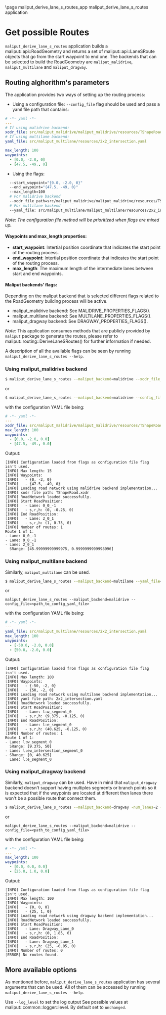 \page maliput_derive_lane_s_routes_app maliput_derive_lane_s_routes application

# Get possible Routes

`maliput_derive_lane_s_routes` application builds a maliput::api::RoadGeometry and returns a set of maliput::api::LaneSRoute objects that go from the start waypoint to
end one. The backends that can be selected to build the RoadGeometry are `maliput_malidrive`, `maliput_multilane` and `maliput_dragway`.

## Routing alghorithm's parameters

The application provides two ways of setting up the routing process:
 - Using a configuration file:
    `--config_file` flag should be used and pass a yaml file path that contains:
  ```yaml
  # -*- yaml -*-
  ---
  # If using malidrive backend:
  xodr_file: src/maliput_malidrive/maliput_malidrive/resources/TShapeRoad.xodr
  # If using multilane backend:
  yaml_file: src/maliput_multilane/resources/2x2_intersection.yaml

  max_length: 100
  waypoints:
    - [0.0, -2.0, 0]
    - [47.5, -49., 0]
  ```

 - Using the flags:
  ```bash
    --start_waypoint="{0.0, -2.0, 0}"
    --end_waypoint="{47.5, -49, 0}"
    --max_length=100
    # For malidrive backend
    --xodr_file_path=src/maliput_malidrive/maliput_malidrive/resources/TShapeRoad.xodr
    # For multilane backend
    --yaml_file: src/maliput_multilane/maliput_multilane/resources/2x2_intersection.yaml
  ```

_Note: The configuration file method will be prioritized when flags are mixed up._

#### Waypoints and max_length properties:

 - **start_waypoint**: Intertial position coordinate that indicates the start point of the routing process.
 - **end_waypoint**: Intertial position coordinate that indicates the start point of the routing process.
 - **max_length**: The maximum length of the intermediate lanes between start and end waypoints.


#### Maliput backends' flags:
Depending on the maliput backend that is selected different flags related to the RoadGeometry building process will be active.
 - maliput_malidrive backend: See MALIDRIVE_PROPERTIES_FLAGS().
 - maliput_multilane backend: See MULTILANE_PROPERTIES_FLAGS().
 - maliput_dragway backend: See DRAGWAY_PROPERTIES_FLAGS().


_Note_: This application consumes methods that are publicly provided by `maliput` package to generate the routes, please refer to maliput::routing::DeriveLaneSRoutes() for further information if needed.

A description of all the available flags can be seen by running `maliput_derive_lane_s_routes --help`.

### Using maliput_malidrive backend

```bash
$ maliput_derive_lane_s_routes --maliput_backend=malidrive --xodr_file_path=TShapeRoad.xodr --max_length=100 --start_waypoint="{0.0, -2.0, 0.0}" --end_waypoint="{47.5, -49.0, 0.0}"
```
or
```bash
$ maliput_derive_lane_s_routes --maliput_backend=malidrive --config_file=<path_to_config_yaml_file>
```
with the configuration YAML file being:
  ```yaml
  # -*- yaml -*-
  ---
  xodr_file: src/maliput_malidrive/maliput_malidrive/resources/TShapeRoad.xodr
  max_length: 100
  waypoints:
    - [0.0, -2.0, 0.0]
    - [47.5, -49., 0.0]
  ```

Output:
```
[INFO] Configuration loaded from flags as configuration file flag isn't used.
[INFO] Max length: 15
[INFO] Waypoints:
[INFO]   - {0, -2, 0}
[INFO]   - {47.5, -49, 0}
[INFO] Loading road network using malidrive backend implementation...
[INFO] xodr file path: TShapeRoad.xodr
[INFO] RoadNetwork loaded successfully.
[INFO] Start RoadPosition:
[INFO]   - Lane: 0_0_-1
[INFO]   - s,r,h: (0, -0.25, 0)
[INFO] End RoadPosition:
[INFO]   - Lane: 2_0_1
[INFO]   - s,r,h: (1, 0.75, 0)
[INFO] Number of routes: 1
Route 1 of 1:
- Lane: 0_0_-1
- Lane: 9_0_-1
- Lane: 2_0_1
  SRange: [45.99999999999975, 0.9999999999998996]

```


### Using maliput_multilane backend

Similarly, `maliput_multilane` can be used.

```bash
$ maliput_derive_lane_s_routes --maliput_backend=multilane --yaml_file=2x2_intersection.yaml --max_length=100 --start_waypoint="{-50.0, -2.0, 0.0}" --end_waypoint="{50.0, -2.0, 0.0}"
```
or

```
maliput_derive_lane_s_routes --maliput_backend=malidrive --config_file=<path_to_config_yaml_file>
```
with the configuration YAML file being:
  ```yaml
  # -*- yaml -*-
  ---
  yaml_file: src/maliput_multilane/resources/2x2_intersection.yaml
  max_length: 100
  waypoints:
    - [-50.0, -2.0, 0.0]
    - [50.0, -2.0, 0.0]
  ```

Output:
```
[INFO] Configuration loaded from flags as configuration file flag isn't used.
[INFO] Max length: 100
[INFO] Waypoints:
[INFO]   - {-50, -2, 0}
[INFO]   - {50, -2, 0}
[INFO] Loading road network using multilane backend implementation...
[INFO] yaml file path: 2x2_intersection.yaml
[INFO] RoadNetwork loaded successfully.
[INFO] Start RoadPosition:
[INFO]   - Lane: l:w_segment_0
[INFO]   - s,r,h: (9.375, -0.125, 0)
[INFO] End RoadPosition:
[INFO]   - Lane: l:e_segment_0
[INFO]   - s,r,h: (40.625, -0.125, 0)
[INFO] Number of routes: 1
Route 1 of 1:
- Lane: l:w_segment_0
  SRange: [9.375, 50]
- Lane: l:ew_intersection_segment_0
- SRange: [0, 40.625]
  Lane: l:e_segment_0
```

### Using maliput_dragway backend

Similarly, `maliput_dragway` can be used.
Have in mind that `maliput_dragway` backend doesn't support having multiples segments or branch points so it is expected that if the waypoints are located at different then lanes there won't be a possible route that connect them.

```bash
$ maliput_derive_lane_s_routes --maliput_backend=dragway -num_lanes=2 --length=50  --max_length=100 --start_waypoint="{0.0, 0.0, 0.0}" --end_waypoint="{25.0, 1.0, 0.0}"
```

or

```
maliput_derive_lane_s_routes --maliput_backend=malidrive --config_file=<path_to_config_yaml_file>
```
with the configuration YAML file being:
  ```yaml
  # -*- yaml -*-
  ---
  max_length: 100
  waypoints:
    - [0.0, 0.0, 0.0]
    - [25.0, 1.0, 0.0]
  ```



Output:
```
[INFO] Configuration loaded from flags as configuration file flag isn't used.
[INFO] Max length: 100
[INFO] Waypoints:
[INFO]   - {0, 0, 0}
[INFO]   - {25, 1, 0}
[INFO] Loading road network using dragway backend implementation...
[INFO] RoadNetwork loaded successfully.
[INFO] Start RoadPosition:
[INFO]   - Lane: Dragway_Lane_0
[INFO]   - s,r,h: (0, 1.85, 0)
[INFO] End RoadPosition:
[INFO]   - Lane: Dragway_Lane_1
[INFO]   - s,r,h: (25, -0.85, 0)
[INFO] Number of routes: 0
[ERROR] No routes found.

```

## More available options

As mentioned before, `maliput_derive_lane_s_routes` application has several arguments that can be used. All of them can be accessed by running `maliput_derive_lane_s_routes --help`.

Use `--log_level` to set the log output See possible values at maliput::common::logger::level. By default set to `unchanged`.
